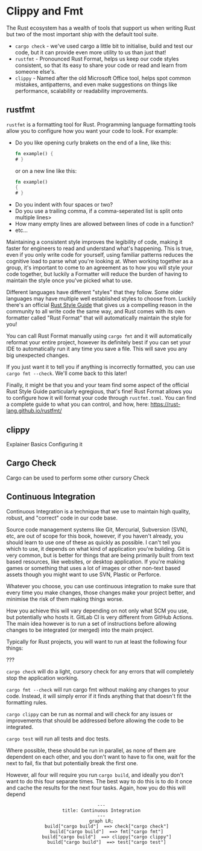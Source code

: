 Clippy and Fmt
==============

The Rust ecosystem has a wealth of tools that support us when writing Rust but two of the most important ship with the
default tool suite.

- `cargo check` - we've used cargo a little bit to initialise, build and test our code, but it can provide even more
  utility to us than just that!
- `rustfmt` - Pronounced Rust Format, helps us keep our code styles consistent, so that its easy to share your code or
  read and learn from someone else's.
- `clippy` - Named after the old Microsoft Office tool, helps spot common mistakes, antipatterns, and even make
  suggestions on things like performance, scalability or readability improvements.

rustfmt
-------

`rustfmt` is a formatting tool for Rust. Programming language formatting tools allow you to configure how you want your
code to look. For example:

- Do you like opening curly brakets on the end of a line, like this:
    ```rust
    fn example() {
    # }
    ```
    or on a new line like this:
    ```rust
    fn example()
    {
    # }
    ```
- Do you indent with four spaces or two?
- Do you use a trailing comma, if a comma-seperated list is split onto multiple lines>
- How many empty lines are allowed between lines of code in a function?
- etc...

Maintaining a consistent style improves the legibility of code, making it faster for engineers to read and understand
what's happening. This is true, even if you only write code for yourself, using familiar patterns reduces the cognitive
load to parse what you're looking at. When working together as a group, it's important to come to an agreement as to
how you will style your code together, but luckily a Formatter will reduce the burden of having to maintain the style
once you've picked what to use.

Different languages have different "styles" that they follow. Some older languages may have multiple well established
styles to choose from. Luckily there's an official [Rust Style Guide](https://doc.rust-lang.org/nightly/style-guide/) 
that gives us a compelling reason in the community to all write code the same way, and Rust comes with its own formatter
called "Rust Format" that will automatically maintain the style for you!

You can call Rust Format manually using `cargo fmt` and it will automatically reformat your entire project, however its
definitely best if you can set your IDE to automatically run it any time you save a file. This will save you any big
unexpected changes.

If you just want it to tell you if anything is incorrectly formatted, you can use `cargo fmt --check`. We'll come back
to this later!

Finally, it might be that you and your team find some aspect of the official Rust Style Guide particularly egregious,
that's fine! Rust Format allows you to configure how it will format your code through `rustfmt.toml`. You can find
a complete guide to what you can control, and how, here: https://rust-lang.github.io/rustfmt/

clippy
------

Explainer
Basics
Configuring it

Cargo Check
-----------

Cargo can be used to perform some other cursory Check

Continuous Integration
----------------------

Continuous Integration is a technique that we use to maintain high quality, robust, and "correct" code in our code base.

Source code management systems like Git, Mercurial, Subversion (SVN), etc, are out of scope for this book, however, if
you haven't already, you should learn to use one of these as quickly as possible. I can't tell you which to use, it
depends on what kind of application you're building. Git is very common, but is better for things that are being
primarily built from text based resources, like websites, or desktop application. If you're making games or something
that uses a lot of images or other non-text based assets though you might want to use SVN, Plastic or Perforce.

Whatever you choose, you can use continuous integration to make sure that every time you make changes, those changes
make your project better, and minimise the risk of them making things worse.

How you achieve this will vary depending on not only what SCM you use, but potentially who hosts it. GitLab CI is
very different from GitHub Actions. The main idea however is to run a set of instructions before allowing changes to
be integrated (or merged) into the main project.

Typically for Rust projects, you will want to run at least the following four things:

???

`cargo check` will do a light, cursory check for any errors that will completely stop the application working.

`cargo fmt --check` will run cargo fmt without making any changes to your code. Instead, it will simply error if it 
finds anything that that doesn't fit the formatting rules.

`cargo clippy` can be run as normal and will check for any issues or improvements that should be addressed before
allowing the code to be integrated.

`cargo test` will run all tests and doc tests.

Where possible, these should be run in parallel, as none of them are dependent on each other, and you don't want to
have to fix one, wait for the next to fail, fix that but potentially break the first one.

However, all four will require you run `cargo build`, and ideally you don't want to do this four separate times. The
best way to do this is to do it once and cache the results for the next four tasks. Again, how you do this will depend

<style>
  .mermaid {
    text-align: center;
  }
  .mermaid svg {
    background-color: white;
  }
</style>

```mermaid
---
title: Continuous Integration
---
graph LR;
    build["cargo build"]  ==> check["cargo check"]
    build["cargo build"]  ==> fmt["cargo fmt"]
    build["cargo build"]  ==> clippy["cargo clippy"]
    build["cargo build"]  ==> test["cargo test"]
```


